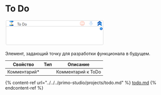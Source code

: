 # To Do

![](<../../../.gitbook/assets/image (825).png>)

Элемент, задающий точку для разработки функционала в будущем.

| Свойство      | Тип | Описание           |
| ------------- | --- | ------------------ |
| Комментарий\* |     | Комментарий к ToDo |

{% content-ref url="../../../primo-studio/projects/todo.md" %}
[todo.md](../../../primo-studio/projects/todo.md)
{% endcontent-ref %}
